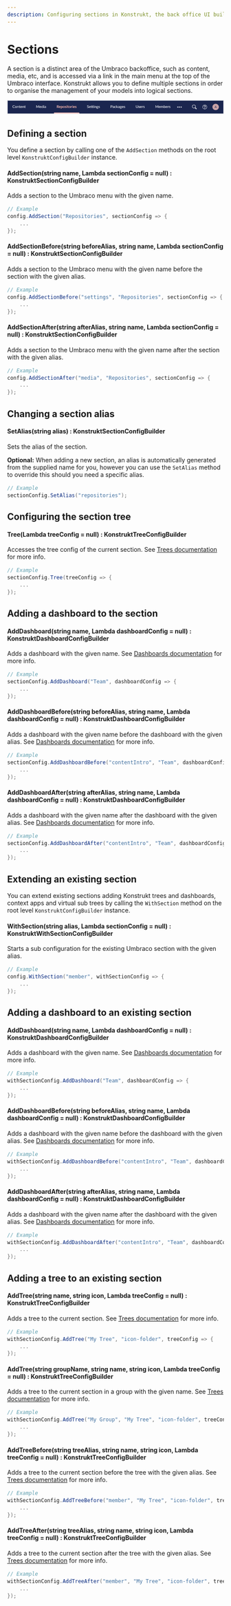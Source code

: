 ```yaml
---
description: Configuring sections in Konstrukt, the back office UI builder for Umbraco.
---
```


# Sections

A section is a distinct area of the Umbraco backoffice, such as content, media, etc, and is accessed via a link in the main menu at the top of the Umbraco interface. Konstrukt allows you to define multiple sections in order to organise the management of your models into logical sections.

![Sections](../images/sections.png)

## Defining a section

You define a section by calling one of the `AddSection` methods on the root level `KonstruktConfigBuilder` instance.

#### **AddSection(string name, Lambda sectionConfig = null) : KonstruktSectionConfigBuilder**

Adds a section to the Umbraco menu with the given name.

```csharp
// Example
config.AddSection("Repositories", sectionConfig => {
    ...
});
```

#### **AddSectionBefore(string beforeAlias, string name, Lambda sectionConfig = null) : KonstruktSectionConfigBuilder**

Adds a section to the Umbraco menu with the given name before the section with the given alias.

```csharp
// Example
config.AddSectionBefore("settings", "Repositories", sectionConfig => {
    ...
});
```

#### **AddSectionAfter(string afterAlias, string name, Lambda sectionConfig = null) : KonstruktSectionConfigBuilder**

Adds a section to the Umbraco menu with the given name after the section with the given alias.

```csharp
// Example
config.AddSectionAfter("media", "Repositories", sectionConfig => {
    ...
});
```

## Changing a section alias

#### **SetAlias(string alias) : KonstruktSectionConfigBuilder**

Sets the alias of the section.

**Optional:** When adding a new section, an alias is automatically generated from the supplied name for you, however you can use the `SetAlias` method to override this should you need a specific alias.

```csharp
// Example
sectionConfig.SetAlias("repositories");
```

## Configuring the section tree

#### **Tree(Lambda treeConfig = null) : KonstruktTreeConfigBuilder**

Accesses the tree config of the current section. See [Trees documentation](trees.md) for more info.

````csharp
// Example
sectionConfig.Tree(treeConfig => {
    ...
});
````

## Adding a dashboard to the section

#### **AddDashboard(string name, Lambda dashboardConfig = null) : KonstruktDashboardConfigBuilder**

Adds a dashboard with the given name. See [Dashboards documentation](dashboards.md) for more info.

```csharp
// Example
sectionConfig.AddDashboard("Team", dashboardConfig => {
    ...
});
```

#### **AddDashboardBefore(string beforeAlias, string name, Lambda dashboardConfig = null) : KonstruktDashboardConfigBuilder**

Adds a dashboard with the given name before the dashboard with the given alias. See [Dashboards documentation](dashboards.md) for more info.

```csharp
// Example
sectionConfig.AddDashboardBefore("contentIntro", "Team", dashboardConfig => {
    ...
});
```

#### **AddDashboardAfter(string afterAlias, string name, Lambda dashboardConfig = null) : KonstruktDashboardConfigBuilder**

Adds a dashboard with the given name after the dashboard with the given alias. See [Dashboards documentation](dashboards.md) for more info.

```csharp
// Example
sectionConfig.AddDashboardAfter("contentIntro", "Team", dashboardConfig => {
    ...
});
```

## Extending an existing section

You can extend existing sections adding Konstrukt trees and dashboards, context apps and virtual sub trees by calling the `WithSection` method on the root level `KonstruktConfigBuilder` instance.

#### **WithSection(string alias, Lambda sectionConfig = null) : KonstruktWithSectionConfigBuilder**

Starts a sub configuration for the existing Umbraco section with the given alias.

```csharp
// Example
config.WithSection("member", withSectionConfig => {
    ...
});
```

## Adding a dashboard to an existing section

#### **AddDashboard(string name, Lambda dashboardConfig = null) : KonstruktDashboardConfigBuilder**

Adds a dashboard with the given name. See [Dashboards documentation](dashboards.md) for more info.

```csharp
// Example
withSectionConfig.AddDashboard("Team", dashboardConfig => {
    ...
});
```

#### **AddDashboardBefore(string beforeAlias, string name, Lambda dashboardConfig = null) : KonstruktDashboardConfigBuilder**

Adds a dashboard with the given name before the dashboard with the given alias. See [Dashboards documentation](dashboards.md) for more info.

```csharp
// Example
withSectionConfig.AddDashboardBefore("contentIntro", "Team", dashboardConfig => {
    ...
});
```

#### **AddDashboardAfter(string afterAlias, string name, Lambda dashboardConfig = null) : KonstruktDashboardConfigBuilder**

Adds a dashboard with the given name after the dashboard with the given alias. See [Dashboards documentation](dashboards.md) for more info.

```csharp
// Example
withSectionConfig.AddDashboardAfter("contentIntro", "Team", dashboardConfig => {
    ...
});
```

## Adding a tree to an existing section

#### **AddTree(string name, string icon, Lambda treeConfig = null) : KonstruktTreeConfigBuilder**

Adds a tree to the current section. See [Trees documentation](trees.md) for more info.

````csharp
// Example
withSectionConfig.AddTree("My Tree", "icon-folder", treeConfig => {
    ...
});
````

#### **AddTree(string groupName, string name, string icon, Lambda treeConfig = null) : KonstruktTreeConfigBuilder**

Adds a tree to the current section in a group with the given name. See [Trees documentation](trees.md) for more info.

````csharp
// Example
withSectionConfig.AddTree("My Group", "My Tree", "icon-folder", treeConfig => {
    ...
});
````

#### **AddTreeBefore(string treeAlias, string name, string icon, Lambda treeConfig = null) : KonstruktTreeConfigBuilder**

Adds a tree to the current section before the tree with the given alias. See [Trees documentation](trees.md) for more info.

````csharp
// Example
withSectionConfig.AddTreeBefore("member", "My Tree", "icon-folder", treeConfig => {
    ...
});
````

#### **AddTreeAfter(string treeAlias, string name, string icon, Lambda treeConfig = null) : KonstruktTreeConfigBuilder**

Adds a tree to the current section after the tree with the given alias. See [Trees documentation](trees.md) for more info.

````csharp
// Example
withSectionConfig.AddTreeAfter("member", "My Tree", "icon-folder", treeConfig => {
    ...
});
````